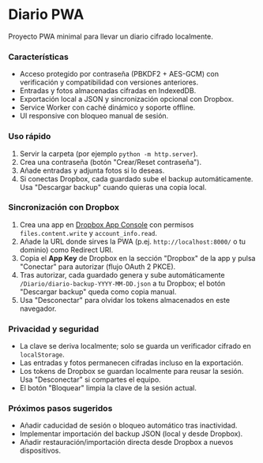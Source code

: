 # Diario PWA

Proyecto PWA minimal para llevar un diario cifrado localmente.

### Características
- Acceso protegido por contraseña (PBKDF2 + AES-GCM) con verificación y compatibilidad con versiones anteriores.
- Entradas y fotos almacenadas cifradas en IndexedDB.
- Exportación local a JSON y sincronización opcional con Dropbox.
- Service Worker con caché dinámico y soporte offline.
- UI responsive con bloqueo manual de sesión.

### Uso rápido
1. Servir la carpeta (por ejemplo `python -m http.server`).
2. Crea una contraseña (botón "Crear/Reset contraseña").
3. Añade entradas y adjunta fotos si lo deseas.
4. Si conectas Dropbox, cada guardado sube el backup automáticamente. Usa "Descargar backup" cuando quieras una copia local.

### Sincronización con Dropbox
1. Crea una app en [Dropbox App Console](https://www.dropbox.com/developers/apps) con permisos `files.content.write` y `account_info.read`.
2. Añade la URL donde sirves la PWA (p.ej. `http://localhost:8000/` o tu dominio) como Redirect URI.
3. Copia el **App Key** de Dropbox en la sección "Dropbox" de la app y pulsa "Conectar" para autorizar (flujo OAuth 2 PKCE).
4. Tras autorizar, cada guardado genera y sube automáticamente `/Diario/diario-backup-YYYY-MM-DD.json` a tu Dropbox; el botón "Descargar backup" queda como copia manual.
5. Usa "Desconectar" para olvidar los tokens almacenados en este navegador.

### Privacidad y seguridad
- La clave se deriva localmente; solo se guarda un verificador cifrado en `localStorage`.
- Las entradas y fotos permanecen cifradas incluso en la exportación.
- Los tokens de Dropbox se guardan localmente para reusar la sesión. Usa "Desconectar" si compartes el equipo.
- El botón "Bloquear" limpia la clave de la sesión actual.

### Próximos pasos sugeridos
- Añadir caducidad de sesión o bloqueo automático tras inactividad.
- Implementar importación del backup JSON (local y desde Dropbox).
- Añadir restauración/importación directa desde Dropbox a nuevos dispositivos.
